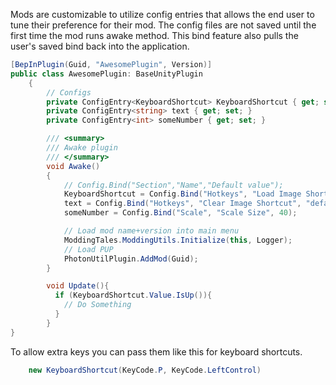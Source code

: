 Mods are customizable to utilize config entries that allows the end user to tune their preference for their mod.
The config files are not saved until the first time the mod runs awake method. This bind feature also pulls the
user's saved bind back into the application. 

```csharp
[BepInPlugin(Guid, "AwesomePlugin", Version)]
public class AwesomePlugin: BaseUnityPlugin
    {
        // Configs
        private ConfigEntry<KeyboardShortcut> KeyboardShortcut { get; set; }
        private ConfigEntry<string> text { get; set; }
        private ConfigEntry<int> someNumber { get; set; }

        /// <summary>
        /// Awake plugin
        /// </summary>
        void Awake()
        {
            // Config.Bind("Section","Name","Default value");
            KeyboardShortcut = Config.Bind("Hotkeys", "Load Image Shortcut", new KeyboardShortcut(KeyCode.F1));
            text = Config.Bind("Hotkeys", "Clear Image Shortcut", "default string");
            someNumber = Config.Bind("Scale", "Scale Size", 40);

            // Load mod name+version into main menu
            ModdingTales.ModdingUtils.Initialize(this, Logger);
            // Load PUP
            PhotonUtilPlugin.AddMod(Guid);
        }

        void Update(){
          if (KeyboardShortcut.Value.IsUp()){
            // Do Something
          }
        }
}
```

To allow extra keys you can pass them like this for keyboard shortcuts.
```csharp
    new KeyboardShortcut(KeyCode.P, KeyCode.LeftControl)
```
